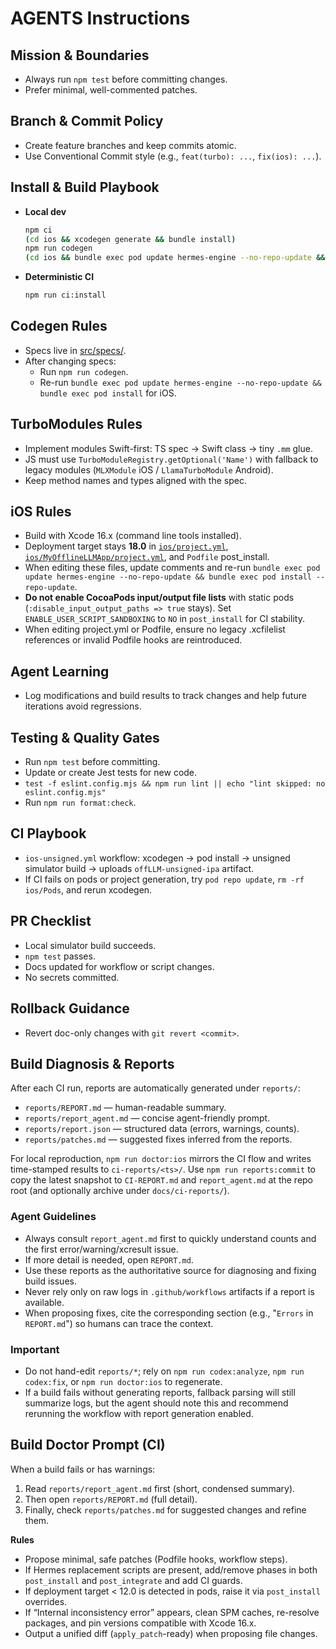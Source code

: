 # AGENTS Instructions

## Mission & Boundaries

- Always run `npm test` before committing changes.
- Prefer minimal, well-commented patches.

## Branch & Commit Policy

- Create feature branches and keep commits atomic.
- Use Conventional Commit style (e.g., `feat(turbo): ...`, `fix(ios): ...`).

## Install & Build Playbook

- **Local dev**
  ```bash
  npm ci
  (cd ios && xcodegen generate && bundle install)
  npm run codegen
  (cd ios && bundle exec pod update hermes-engine --no-repo-update && bundle exec pod install --repo-update)
  ```
- **Deterministic CI**
  ```bash
  npm run ci:install
  ```

## Codegen Rules

- Specs live in [src/specs/](src/specs/).
- After changing specs:
  - Run `npm run codegen`.
  - Re-run `bundle exec pod update hermes-engine --no-repo-update && bundle exec pod install` for iOS.

## TurboModules Rules

- Implement modules Swift-first: TS spec → Swift class → tiny `.mm` glue.
- JS must use `TurboModuleRegistry.getOptional('Name')` with fallback to legacy modules (`MLXModule` iOS / `LlamaTurboModule` Android).
- Keep method names and types aligned with the spec.

## iOS Rules

- Build with Xcode 16.x (command line tools installed).
- Deployment target stays **18.0** in [`ios/project.yml`](ios/project.yml), [`ios/MyOfflineLLMApp/project.yml`](ios/MyOfflineLLMApp/project.yml), and `Podfile` post_install.
- When editing these files, update comments and re-run `bundle exec pod update hermes-engine --no-repo-update && bundle exec pod install --repo-update`.
- **Do not enable CocoaPods input/output file lists** with static pods (`:disable_input_output_paths => true` stays). Set `ENABLE_USER_SCRIPT_SANDBOXING` to `NO` in `post_install` for CI stability.
- When editing project.yml or Podfile, ensure no legacy .xcfilelist references or invalid Podfile hooks are reintroduced.

## Agent Learning

- Log modifications and build results to track changes and help future iterations avoid regressions.

## Testing & Quality Gates

- Run `npm test` before committing.
- Update or create Jest tests for new code.
- `test -f eslint.config.mjs && npm run lint || echo "lint skipped: no eslint.config.mjs"`
- Run `npm run format:check`.

## CI Playbook

- `ios-unsigned.yml` workflow: xcodegen → pod install → unsigned simulator build → uploads `offLLM-unsigned-ipa` artifact.
- If CI fails on pods or project generation, try `pod repo update`, `rm -rf ios/Pods`, and rerun xcodegen.

## PR Checklist

- Local simulator build succeeds.
- `npm test` passes.
- Docs updated for workflow or script changes.
- No secrets committed.

## Rollback Guidance

- Revert doc-only changes with `git revert <commit>`.

## Build Diagnosis & Reports

After each CI run, reports are automatically generated under `reports/`:

- `reports/REPORT.md` — human-readable summary.
- `reports/report_agent.md` — concise agent-friendly prompt.
- `reports/report.json` — structured data (errors, warnings, counts).
- `reports/patches.md` — suggested fixes inferred from the reports.

For local reproduction, `npm run doctor:ios` mirrors the CI flow and writes time-stamped results to `ci-reports/<ts>/`. Use `npm run reports:commit` to copy the latest snapshot to `CI-REPORT.md` and `report_agent.md` at the repo root (and optionally archive under `docs/ci-reports/`).

### Agent Guidelines

- Always consult `report_agent.md` first to quickly understand counts and the first error/warning/xcresult issue.
- If more detail is needed, open `REPORT.md`.
- Use these reports as the authoritative source for diagnosing and fixing build issues.
- Never rely only on raw logs in `.github/workflows` artifacts if a report is available.
- When proposing fixes, cite the corresponding section (e.g., "`Errors` in `REPORT.md`") so humans can trace the context.

### Important

- Do not hand-edit `reports/*`; rely on `npm run codex:analyze`, `npm run codex:fix`, or `npm run doctor:ios` to regenerate.
- If a build fails without generating reports, fallback parsing will still summarize logs, but the agent should note this and recommend rerunning the workflow with report generation enabled.

## Build Doctor Prompt (CI)

When a build fails or has warnings:

1. Read `reports/report_agent.md` first (short, condensed summary).
2. Then open `reports/REPORT.md` (full detail).
3. Finally, check `reports/patches.md` for suggested changes and refine them.

**Rules**

- Propose minimal, safe patches (Podfile hooks, workflow steps).
- If Hermes replacement scripts are present, add/remove phases in both `post_install` and `post_integrate` and add CI guards.
- If deployment target < 12.0 is detected in pods, raise it via `post_install` overrides.
- If “Internal inconsistency error” appears, clean SPM caches, re-resolve packages, and pin versions compatible with Xcode 16.x.
- Output a unified diff (`apply_patch`-ready) when proposing file changes.
